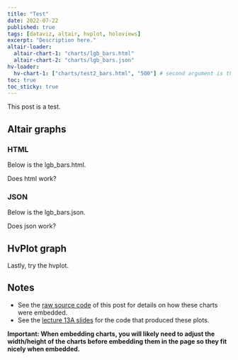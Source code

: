 ```yaml
---
title: "Test"
date: 2022-07-22
published: true
tags: [dataviz, altair, hvplot, holoviews]
excerpt: "Description here."
altair-loader:
  altair-chart-1: "charts/lgb_bars.html"
  altair-chart-2: "charts/lgb_bars.json"
hv-loader:
  hv-chart-1: ["charts/test2_bars.html", "500"] # second argument is the height
toc: true
toc_sticky: true
---
```


This post is a test.

## Altair graphs

### HTML

Below is the lgb_bars.html.

<div id="altair-chart-1"></div>

Does html work?

### JSON

Below is the lgb_bars.json.

<div id="altair-chart-2"></div>

Does json work?


## HvPlot graph

Lastly, try the hvplot.

<div id="hv-chart-1"></div>


## Notes

- See the [raw source code](https://raw.githubusercontent.com/MUSA-550-Fall-2020/github-pages-starter/master/_posts/2019-04-13-measles-charts.md) of this post for details on how these charts were embedded.
- See the [lecture 13A slides](https://github.com/MUSA-550-Fall-2020/week-13/blob/master/lecture-13A.ipynb) for the code that produced these plots.

**Important: When embedding charts, you will likely need to adjust the width/height of the charts before embedding them in the page so they fit nicely when embedded.**
